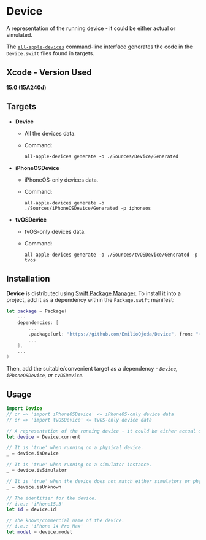 # Device

A representation of the running device - it could be either actual or simulated.

The [`all-apple-devices`](https://github.com/EmilioOjeda/AllAppleDevices) command-line interface generates the code in the `Device.swift` files found in targets.

## Xcode - Version Used

**15.0 (15A240d)**

## Targets

+ **Device**
  - All the devices data.
  - Command:

    ```
    all-apple-devices generate -o ./Sources/Device/Generated
    ```  		

+ **iPhoneOSDevice**
  - iPhoneOS-only devices data.
  - Command: 

    ```
    all-apple-devices generate -o ./Sources/iPhoneOSDevice/Generated -p iphoneos
    ```

+ **tvOSDevice**
  - tvOS-only devices data.
  - Command:

    ```
    all-apple-devices generate -o ./Sources/tvOSDevice/Generated -p tvos
    ```

## Installation

**Device** is distributed using [Swift Package Manager](https://www.swift.org/package-manager/). To install it into a project, add it as a dependency within the `Package.swift` manifest:

```swift
let package = Package(
    ...
    dependencies: [
        ...
        .package(url: "https://github.com/EmilioOjeda/Device", from: "<latest_release_tag>"),
        ...
    ],
    ...
)
```

Then, add the suitable/convenient target as a dependency - *`Device`, `iPhoneOSDevice`, or `tvOSDevice`*.

## Usage

```swift
import Device
// or => 'import iPhoneOSDevice' <= iPhoneOS-only device data
// or => 'import tvOSDevice' <= tvOS-only device data

// A representation of the running device - it could be either actual or simulated.
let device = Device.current

// It is 'true' when running on a physical device.
_ = device.isDevice

// It is 'true' when running on a simulator instance.
_ = device.isSimulator

// It is 'true' when the device does not match either simulators or physical devices.
_ = device.isUnknown

// The identifier for the device.
// i.e.: 'iPhone15,3'
let id = device.id

// The known/commercial name of the device.
// i.e.: 'iPhone 14 Pro Max'
let model = device.model
```

